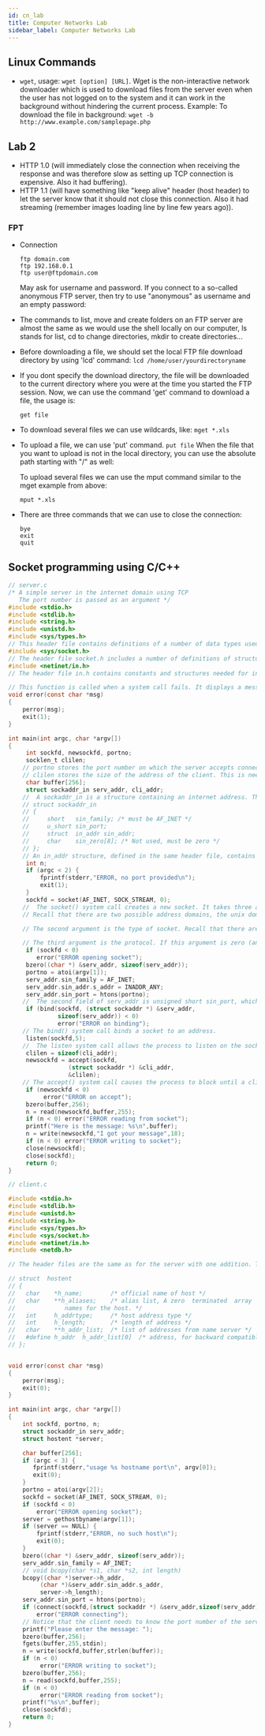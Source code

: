 ```yaml
---
id: cn_lab
title: Computer Networks Lab
sidebar_label: Computer Networks Lab
---
```


## Linux Commands

* `wget`, usage: `wget [option] [URL]`. Wget is the non-interactive network downloader which is used to download files from the server even when the user has not logged on to the system and it can work in the background without hindering the current process. Example: To download the file in background: `wget -b http://www.example.com/samplepage.php`

## Lab 2

* HTTP 1.0 (will immediately close the connection when receiving the response and was therefore slow as setting up TCP connection is expensive. Also it had buffering).
* HTTP 1.1 (will have something like "keep alive" header (host header) to let the server know that it should not close this connection. Also it had streaming (remember images loading line by line few years ago)).
  
### FPT

* Connection
  ```
  ftp domain.com
  ftp 192.168.0.1
  ftp user@ftpdomain.com
  ```
  May ask for username and password.
  If you connect to a so-called anonymous FTP server, then try to use "anonymous" as username and an empty password:

* The commands to list, move and create folders on an FTP server are almost the same as we would use the shell locally on our computer, ls stands for list, cd to change directories, mkdir to create directories...

* Before downloading a file, we should set the local FTP file download directory by using 'lcd' command: `lcd /home/user/yourdirectoryname`
* If you dont specify the download directory, the file will be downloaded to the current directory where you were at the time you started the FTP session.
  Now, we can use the command 'get' command to download a file, the usage is:

  `get file`
* To download several files we can use wildcards, like: `mget *.xls`
* To upload a file, we can use 'put' command. `put file`
  When the file that you want to upload is not in the local directory, you can use the absolute path starting with "/" as well:

  To upload several files we can use the mput command similar to the mget example from above:

  `mput *.xls`

* There are three commands that we can use to close the connection:

  ```
  bye
  exit
  quit
  ```

## Socket programming using C/C++

```c
// server.c
/* A simple server in the internet domain using TCP
   The port number is passed as an argument */
#include <stdio.h>
#include <stdlib.h>
#include <string.h>
#include <unistd.h>
#include <sys/types.h> 
// This header file contains definitions of a number of data types used in system calls. These types are used in the next two include files.
#include <sys/socket.h>
// The header file socket.h includes a number of definitions of structures needed for sockets.
#include <netinet/in.h>
// The header file in.h contains constants and structures needed for internet domain addresses.

// This function is called when a system call fails. It displays a message about the error on stderr and then aborts the program.
void error(const char *msg)
{
    perror(msg);
    exit(1);
}

int main(int argc, char *argv[])
{
     int sockfd, newsockfd, portno;
     socklen_t clilen;
    // portno stores the port number on which the server accepts connections.
    // clilen stores the size of the address of the client. This is needed for the accept system call.
     char buffer[256];
     struct sockaddr_in serv_addr, cli_addr;
    //  A sockaddr_in is a structure containing an internet address. This structure is defined in netinet/in.h.
    // struct sockaddr_in
    // {
    //     short   sin_family; /* must be AF_INET */
    //     u_short sin_port;
    //     struct  in_addr sin_addr;
    //     char    sin_zero[8]; /* Not used, must be zero */
    // };
    // An in_addr structure, defined in the same header file, contains only one field, a unsigned long called s_addr. For server code, this will always be the IP address of the machine on which the server is running, and there is a symbolic constant INADDR_ANY which gets this address.
     int n;
     if (argc < 2) {
         fprintf(stderr,"ERROR, no port provided\n");
         exit(1);
     }
     sockfd = socket(AF_INET, SOCK_STREAM, 0);
    //  The socket() system call creates a new socket. It takes three arguments. The first is the address domain of the socket.
    // Recall that there are two possible address domains, the unix domain for two processes which share a common file system, and the Internet domain for any two hosts on the Internet. The symbol constant AF_UNIX is used for the former, and AF_INET for the latter (there are actually many other options which can be used here for specialized purposes).

    // The second argument is the type of socket. Recall that there are two choices here, a stream socket in which characters are read in a continuous stream as if from a file or pipe, and a datagram socket, in which messages are read in chunks. The two symbolic constants are SOCK_STREAM and SOCK_DGRAM.

    // The third argument is the protocol. If this argument is zero (and it always should be except for unusual circumstances), the operating system will choose the most appropriate protocol. It will choose TCP for stream sockets and UDP for datagram sockets.
     if (sockfd < 0) 
        error("ERROR opening socket");
     bzero((char *) &serv_addr, sizeof(serv_addr));
     portno = atoi(argv[1]);
     serv_addr.sin_family = AF_INET;
     serv_addr.sin_addr.s_addr = INADDR_ANY;
     serv_addr.sin_port = htons(portno);
    //  The second field of serv_addr is unsigned short sin_port, which contain the port number. However, instead of simply copying the port number to this field, it is necessary to convert this to network byte order using the function htons() which converts a port number in host byte order to a port number in network byte order.
     if (bind(sockfd, (struct sockaddr *) &serv_addr,
              sizeof(serv_addr)) < 0) 
              error("ERROR on binding");
    // The bind() system call binds a socket to an address.
     listen(sockfd,5);
    //  The listen system call allows the process to listen on the socket for connections. The first argument is the socket file descriptor, and the second is the size of the backlog queue, i.e., the number of connections that can be waiting while the process is handling a particular connection. This should be set to 5, the maximum size permitted by most systems.
     clilen = sizeof(cli_addr);
     newsockfd = accept(sockfd, 
                 (struct sockaddr *) &cli_addr, 
                 &clilen);
    // The accept() system call causes the process to block until a client connects to the server.
     if (newsockfd < 0) 
          error("ERROR on accept");
     bzero(buffer,256);
     n = read(newsockfd,buffer,255);
     if (n < 0) error("ERROR reading from socket");
     printf("Here is the message: %s\n",buffer);
     n = write(newsockfd,"I got your message",18);
     if (n < 0) error("ERROR writing to socket");
     close(newsockfd);
     close(sockfd);
     return 0; 
}
```


```c
// client.c

#include <stdio.h>
#include <stdlib.h>
#include <unistd.h>
#include <string.h>
#include <sys/types.h>
#include <sys/socket.h>
#include <netinet/in.h>
#include <netdb.h> 

// The header files are the same as for the server with one addition. The file netdb.h defines the structure hostent, which will be used below.

// struct  hostent
// {
//   char    *h_name;        /* official name of host */
//   char    **h_aliases;    /* alias list, A zero  terminated  array  of  alternate
//              names for the host. */
//   int     h_addrtype;     /* host address type */
//   int     h_length;       /* length of address */
//   char    **h_addr_list;  /* list of addresses from name server */
//   #define h_addr  h_addr_list[0]  /* address, for backward compatiblity */
// };


void error(const char *msg)
{
    perror(msg);
    exit(0);
}

int main(int argc, char *argv[])
{
    int sockfd, portno, n;
    struct sockaddr_in serv_addr;
    struct hostent *server;

    char buffer[256];
    if (argc < 3) {
       fprintf(stderr,"usage %s hostname port\n", argv[0]);
       exit(0);
    }
    portno = atoi(argv[2]);
    sockfd = socket(AF_INET, SOCK_STREAM, 0);
    if (sockfd < 0) 
        error("ERROR opening socket");
    server = gethostbyname(argv[1]);
    if (server == NULL) {
        fprintf(stderr,"ERROR, no such host\n");
        exit(0);
    }
    bzero((char *) &serv_addr, sizeof(serv_addr));
    serv_addr.sin_family = AF_INET;
    // void bcopy(char *s1, char *s2, int length)
    bcopy((char *)server->h_addr, 
         (char *)&serv_addr.sin_addr.s_addr,
         server->h_length);
    serv_addr.sin_port = htons(portno);
    if (connect(sockfd,(struct sockaddr *) &serv_addr,sizeof(serv_addr)) < 0) 
        error("ERROR connecting");
    // Notice that the client needs to know the port number of the server, but it does not need to know its own port number. This is typically assigned by the system when connect is called.
    printf("Please enter the message: ");
    bzero(buffer,256);
    fgets(buffer,255,stdin);
    n = write(sockfd,buffer,strlen(buffer));
    if (n < 0) 
         error("ERROR writing to socket");
    bzero(buffer,256);
    n = read(sockfd,buffer,255);
    if (n < 0) 
         error("ERROR reading from socket");
    printf("%s\n",buffer);
    close(sockfd);
    return 0;
}
```